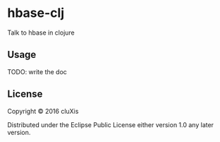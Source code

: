 # hbase-clj

Talk to hbase in clojure

## Usage

TODO: write the doc

## License

Copyright © 2016 cluXis

Distributed under the Eclipse Public License either version 1.0 any later version.

